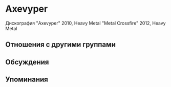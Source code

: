 # Axevyper

Дискография
"Axevyper" 2010, Heavy Metal
"Metal Crossfire" 2012, Heavy Metal

## Отношения с другими группами


## Обсуждения


## Упоминания

